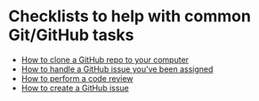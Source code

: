 # Checklists to help with common Git/GitHub tasks
* [How to clone a GitHub repo to your computer](clone-a-repo-locally.md)
* [How to handle a GitHub issue you've been assigned](handling-issues.md)
* [How to perform a code review](code-review.md)
* [How to create a GitHub issue](creating-issues.md)